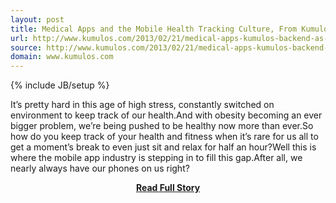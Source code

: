 ```yaml
---
layout: post
title: Medical Apps and the Mobile Health Tracking Culture, From Kumulos (Backend as a Service)
url: http://www.kumulos.com/2013/02/21/medical-apps-kumulos-backend-as-a-service-2/
source: http://www.kumulos.com/2013/02/21/medical-apps-kumulos-backend-as-a-service-2/
domain: www.kumulos.com
---
```

{% include JB/setup %}<p>It’s pretty hard in this age of high stress, constantly switched on environment to keep track of our health.And with obesity becoming an ever bigger problem, we’re being pushed to be healthy now more than ever.So how do you keep track of your health and fitness when it’s rare for us all to get a moment’s break to even just sit and relax for half an hour?Well this is where the mobile app industry is stepping in to fill this gap.After all, we nearly always have our phones on us right?</p>
<center><p><a href="http://www.kumulos.com/2013/02/21/medical-apps-kumulos-backend-as-a-service-2/" style='padding:25px; font-sze:18px; font-weight: bold;'>Read Full Story</a></p></center>

